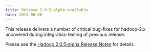 ```yaml
---
title: Release 2.0.5-alpha available
date: 2013-06-06
---
```

<!---
  Licensed under the Apache License, Version 2.0 (the "License");
  you may not use this file except in compliance with the License.
  You may obtain a copy of the License at

   http://www.apache.org/licenses/LICENSE-2.0

  Unless required by applicable law or agreed to in writing, software
  distributed under the License is distributed on an "AS IS" BASIS,
  WITHOUT WARRANTIES OR CONDITIONS OF ANY KIND, either express or implied.
  See the License for the specific language governing permissions and
  limitations under the License. See accompanying LICENSE file.
-->

This release delivers a number of critical bug-fixes for hadoop-2.x
uncovered during integration testing of previous release.

Please see the [Hadoop 2.0.5-alpha Release
Notes](http://hadoop.apache.org/docs/r2.0.5-alpha/hadoop-project-dist/hadoop-common/releasenotes.html)
for details.

